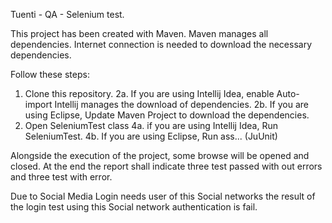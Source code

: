 Tuenti - QA - Selenium test.

This project has been created with Maven. Maven manages all dependencies. Internet connection is needed to download the necessary dependencies.

Follow these steps:

1. Clone this repository.
2a. If you are using Intellij Idea, enable Auto-import Intellij manages the download of dependencies.
2b. If you are using Eclipse, Update Maven Project to download the dependencies.
3. Open SeleniumTest class
4a. if you are using Intellij Idea, Run SeleniumTest.
4b. If you are using Eclipse, Run ass... (JuUnit)

Alongside the execution of the project, some browse will be opened and closed. At the end the report shall indicate three test passed with out errors and three test with error.

Due to Social Media Login needs user of this Social networks the result of the login test using this Social network authentication is fail.
